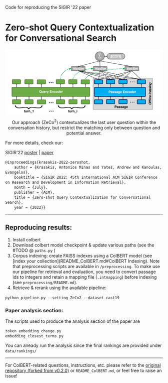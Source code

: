 Code for reproducing the SIGIR '22 paper
# Zero-shot Query Contextualization for Conversational Search

<p align="center">
  <img align="center" src="ZeCo2.png" />
</p>
<p align="center">
  Our approach (ZeCo<sup>2</sup>) contextualizes the last user question within the conversation history, but restrict the matching only between question and potential answer.
</p>

For more details, check our:

SIGIR'22 [poster](SIGIR_2022_poster.pdf) | [paper](https://arxiv.org/abs/2204.10613)


```
@inproceedings{krasakis-2022-zeroshot,
    author = {Krasakis, Antonios Minas and Yates, Andrew and Kanoulas, Evangelos},
    booktitle = {SIGIR 2022: 45th international ACM SIGIR Conference on Research and Development in Information Retrieval},
    month = {July},
    publisher = {ACM},
    title = {Zero-shot Query Contextualization for Conversational Search},
    year = {2022}}
```

----

## Reproducing results:

1. Install colbert 
2. Download colbert model checkpoint & update various paths (see the #TODO @ `paths.py` )
3. Corpus indexing: create FAISS indexes using a ColBERT model (see [index your collection](README_ColBERT.md#ColBERT Indexing). Note that preprocessing scripts are available in `/preprocessing`. To make use our pipeline for retrieval and evaluation, you need to convert passage ids to integers and retain a mapping file (`.intmapping`) before indexing (see `preprocessing/README.md`).
4. Retrieve & rerank using the available pipeline:

`python_pipeline.py --setting ZeCo2 --dataset cast19`

### Paper analysis section:
The scripts used to produce the analysis section of the paper are

```
token_embedding_change.py
embedding_closest_terms.py
```

You can already run the analysis since the final rankings are provided under `data/rankings/`

----
For ColBERT-related questions, instructions, etc. please refer to the [original repository (forked from v0.2.0)](https://github.com/stanford-futuredata/ColBERT/tree/efaabb0f8731c7d96a9fe109a125357a9232f7a7) or `README_ColBERT.md`, or feel free to raise an issue!

